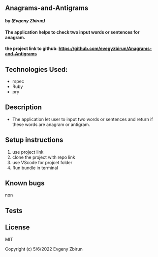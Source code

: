 
## Anagrams-and-Antigrams

#### by _**(Evgeny Zbirun)**_

#### The application helps to check two input words or sentences for anagram.



#### the project link to github: https://github.com/evegyzbirun/Anagrams-and-Antigrams

## Technologies Used:
* rspec
* Ruby
* pry
## Description
* The application let user to input  two words or sentences and return if these words are anagram or antigram.
## Setup instructions

1. use project link
2. clone the project with repo link
3. use VScode for projcet folder
4. Run bundle in terminal



## Known bugs
 non
## Tests
 
## License

MIT

Copyright (c) 5/6/2022 Evgeny Zbirun

